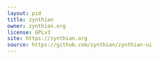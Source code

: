```yaml
---
layout: pid
title: zynthian
owner: zynthian.org
license: GPLv3
site: https://zynthian.org
source: https://github.com/zynthian/zynthian-ui
---
```

